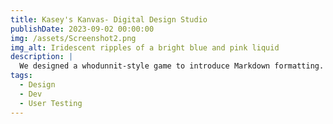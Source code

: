 ```yaml
---
title: Kasey's Kanvas- Digital Design Studio
publishDate: 2023-09-02 00:00:00
img: /assets/Screenshot2.png
img_alt: Iridescent ripples of a bright blue and pink liquid
description: |
  We designed a whodunnit-style game to introduce Markdown formatting. Suspense — suspicion — syntax!
tags:
  - Design
  - Dev
  - User Testing
---
```


